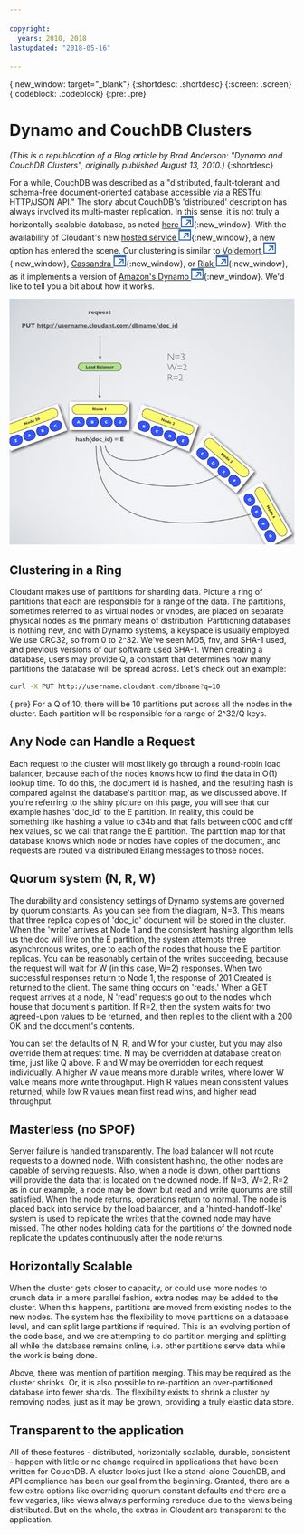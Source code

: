 ```yaml
---

copyright:
  years: 2010, 2018
lastupdated: "2018-05-16"

---
```


{:new_window: target="_blank"}
{:shortdesc: .shortdesc}
{:screen: .screen}
{:codeblock: .codeblock}
{:pre: .pre}

# Dynamo and CouchDB Clusters

_(This is a republication of a Blog article by Brad Anderson:
"Dynamo and CouchDB Clusters",
originally published August 13, 2010.)_
{:shortdesc}

For a while,
CouchDB was described as a "distributed,
fault-tolerant and schema-free document-oriented database accessible via a RESTful HTTP/JSON API."
The story about CouchDB's
'distributed' description has always involved its multi-master replication.
In this sense,
it is not truly a horizontally scalable database,
as noted [here ![External link icon](../images/launch-glyph.svg "External link icon")](http://spyced.blogspot.com/2008/12/couchdb-not-drinking-kool-aid.html){:new_window}.
With the availability of Cloudant's new
[hosted service ![External link icon](../images/launch-glyph.svg "External link icon")](https://cloudant.com/#%21/solutions){:new_window},
a new option has entered the scene.
Our clustering is similar to [Voldemort ![External link icon](../images/launch-glyph.svg "External link icon")](https://www.project-voldemort.com/){:new_window},
[Cassandra ![External link icon](../images/launch-glyph.svg "External link icon")](http://cassandra.apache.org/){:new_window},
or [Riak ![External link icon](../images/launch-glyph.svg "External link icon")](http://github.com/basho/riak){:new_window},
as it implements a version of
[Amazon's Dynamo ![External link icon](../images/launch-glyph.svg "External link icon")](http://www.allthingsdistributed.com/2007/10/amazons_dynamo.html){:new_window}.
We'd like to tell you a bit about how it works.

![Hashing](images/hashing.png)

## Clustering in a Ring

Cloudant makes use of partitions for sharding data.
Picture a ring of partitions that each are responsible for a range of the data.
The partitions,
sometimes referred to as virtual nodes or vnodes,
are placed on separate physical nodes as the primary means of distribution.
Partitioning databases is nothing new,
and with Dynamo systems,
a keyspace is usually employed.
We use CRC32,
so from 0 to 2^32.
We've seen MD5,
fnv,
and SHA-1 used,
and previous versions of our software used SHA-1.
When creating a database,
users may provide Q,
a constant that determines how many partitions the database will be spread across.
Let's check out an example:
```sh
curl -X PUT http://username.cloudant.com/dbname?q=10
```
{:pre}
For a Q of 10,
there will be 10 partitions put across all the nodes in the cluster.
Each partition will be responsible for a range of 2^32/Q keys.

## Any Node can Handle a Request

Each request to the cluster will most likely go through a round-robin load balancer,
because each of the nodes knows how to find the data in O(1) lookup time.
To do this,
the document id is hashed,
and the resulting hash is compared against the database's partition map,
as we discussed above.
If you're referring to the shiny picture on this page,
you will see that our example hashes
'doc_id' to the E partition.
In reality,
this could be something like hashing a value to c34b and that falls between c000 and cfff hex values,
so we call that range the E partition.
The partition map for that database knows which node or nodes have copies of the document,
and requests are routed via distributed Erlang messages to those nodes.

## Quorum system (N, R, W)

The durability and consistency settings of Dynamo systems are governed by quorum constants.
As you can see from the diagram,
N=3.
This means that three replica copies of 'doc_id' document will be stored in the cluster.
When the 'write' arrives at Node 1 and the consistent hashing algorithm tells us the doc will live on the E partition,
the system attempts three asynchronous writes,
one to each of the nodes that house the E partition replicas.
You can be reasonably certain of the writes succeeding,
because the request will wait for W (in this case, W=2) responses.
When two successful responses return to Node 1,
the response of 201 Created is returned to the client.
The same thing occurs on 'reads.'
When a GET request arrives at a node,
N 'read' requests go out to the nodes which house that document's partition.
If R=2,
then the system waits for two agreed-upon values to be returned,
and then replies to the client with a 200 OK and the document's contents.

You can set the defaults of N,
R,
and W for your cluster,
but you may also override them at request time.
N may be overridden at database creation time,
just like Q above.
R and W may be overridden for each request individually.
A higher W value means more durable writes,
where lower W value means more write throughput.
High R values mean consistent values returned,
while low R values mean first read wins,
and higher read throughput.

## Masterless (no SPOF)

Server failure is handled transparently.
The load balancer will not route requests to a downed node.
With consistent hashing,
the other nodes are capable of serving requests.
Also,
when a node is down,
other partitions will provide the data that is located on the downed node.
If N=3,
W=2,
R=2 as in our example,
a node may be down but read and write quorums are still satisfied.
When the node returns,
operations return to normal.
The node is placed back into service by the load balancer,
and a 'hinted-handoff-like' system is used to replicate the writes that the downed node may have missed.
The other nodes holding data for the partitions of the downed node replicate the updates continuously after the node returns.

## Horizontally Scalable

When the cluster gets closer to capacity,
or could use more nodes to crunch data in a more parallel fashion,
extra nodes may be added to the cluster.
When this happens,
partitions are moved from existing nodes to the new nodes.
The system has the flexibility to move partitions on a database level,
and can split large partitions if required.
This is an evolving portion of the code base,
and we are attempting to do partition merging and splitting all while the database remains online,
i.e. other partitions serve data while the work is being done.

Above,
there was mention of partition merging.
This may be required as the cluster shrinks.
Or,
it is also possible to re-partition an over-partitioned database into fewer shards.
The flexibility exists to shrink a cluster by removing nodes,
just as it may be grown,
providing a truly elastic data store.

## Transparent to the application

All of these features - distributed,
horizontally scalable,
durable,
consistent -
happen with little or no change required in applications that have been written for CouchDB.
A cluster looks just like a stand-alone CouchDB,
and API compliance has been our goal from the beginning.
Granted,
there are a few extra options like overriding quorum constant defaults and there are a few vagaries,
like views always performing rereduce due to the views being distributed.
But on the whole,
the extras in Cloudant are transparent to the application.